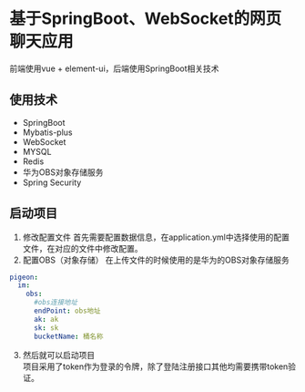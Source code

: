 # 基于SpringBoot、WebSocket的网页聊天应用
前端使用vue + element-ui，后端使用SpringBoot相关技术
## 使用技术
- SpringBoot
- Mybatis-plus
- WebSocket
- MYSQL
- Redis
- 华为OBS对象存储服务
- Spring Security

## 启动项目
1. 修改配置文件
首先需要配置数据信息，在application.yml中选择使用的配置文件，在对应的文件中修改配置。
2. 配置OBS（对象存储） 在上传文件的时候使用的是华为的OBS对象存储服务
```yaml
pigeon:
  im:
    obs:
      #obs连接地址
      endPoint: obs地址
      ak: ak
      sk: sk
      bucketName: 桶名称
```
3. 然后就可以启动项目<br>
项目采用了token作为登录的令牌，除了登陆注册接口其他均需要携带token验证。